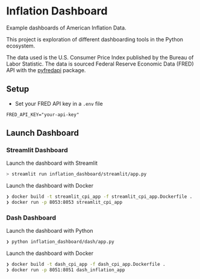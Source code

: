 # Inflation Dashboard

Example dashboards of American Inflation Data.

This project is exploration of different dashboarding tools in the Python ecosystem.

The data used is the U.S. Consumer Price Index published by the Bureau of Labor Statistic. The data is sourced Federal Reserve Economic Data (FRED) API with the [pyfredapi](https://github.com/gw-moore/pyfredapi) package.

## Setup

- Set your FRED API key in a `.env` file

```
FRED_API_KEY="your-api-key"
```

## Launch Dashboard

### Streamlit Dashboard

Launch the dashboard with Streamlit

```bash
> streamlit run inflation_dashboard/streamlit/app.py
```

Launch the dashboard with Docker

```bash
❯ docker build -t streamlit_cpi_app -f streamlit_cpi_app.Dockerfile .
❯ docker run -p 8053:8053 streamlit_cpi_app
```


### Dash Dashboard

Launch the dashboard with Python

```bash
❯ python inflation_dashboard/dash/app.py
```

Launch the dashboard with Docker

```bash
❯ docker build -t dash_cpi_app -f dash_cpi_app.Dockerfile .
❯ docker run -p 8051:8051 dash_inflation_app
```
